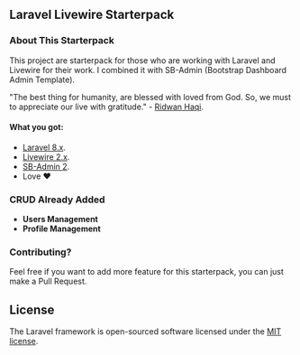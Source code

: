 ## Laravel Livewire Starterpack

### About This Starterpack

This project are starterpack for those who are working with Laravel and Livewire for their work. I combined it with SB-Admin (Bootstrap Dashboard Admin Template).

"The best thing for humanity, are blessed with loved from God. So, we must to appreciate our live with gratitude." - [Ridwan Haqi](https://github.com/ridwaanzan).

#### What you got:

-   [Laravel 8.x](https://laravel.com).
-   [Livewire 2.x](https://laravel-livewire.com).
-   [SB-Admin 2](https://startbootstrap.com/theme/sb-admin-2).
-   Love :heart:

### CRUD Already Added

-   **Users Management**
-   **Profile Management**

### Contributing?

Feel free if you want to add more feature for this starterpack, you can just make a Pull Request.

## License

The Laravel framework is open-sourced software licensed under the [MIT license](https://opensource.org/licenses/MIT).
